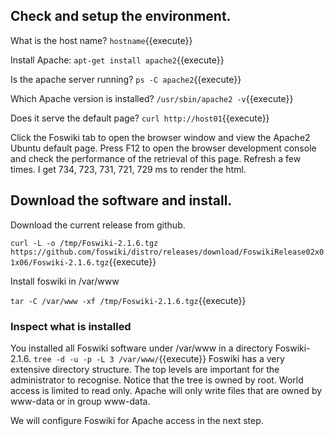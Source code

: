 ## Check and setup the environment.

What is the host name? `hostname`{{execute}}

Install Apache: `apt-get install apache2`{{execute}}

Is the apache server running? `ps -C apache2`{{execute}}

Which Apache version is installed? `/usr/sbin/apache2 -v`{{execute}}

Does it serve the default page? `curl http://host01`{{execute}}

Click the Foswiki tab to open the browser window and view the Apache2 Ubuntu default page.
Press F12 to open the browser development console and check the performance of the retrieval of this page.
Refresh a few times. I get 734, 723, 731, 721, 729 ms to render the html.

## Download the software and install.

Download the current release from github.

`curl -L -o /tmp/Foswiki-2.1.6.tgz https://github.com/foswiki/distro/releases/download/FoswikiRelease02x01x06/Foswiki-2.1.6.tgz`{{execute}}

Install foswiki in /var/www

`tar -C /var/www -xf /tmp/Foswiki-2.1.6.tgz`{{execute}}

### Inspect what is installed
You installed all Foswiki software under /var/www in a directory Foswiki-2.1.6. `tree -d -u -p -L 3 /var/www/`{{execute}}
Foswiki has a very extensive directory structure. The top levels are important for the administrator to recognise.
Notice that the tree is owned by root. World access is limited to read only.
Apache will only write files that are owned by www-data or in group www-data.

We will configure Foswiki for Apache access in the next step.
